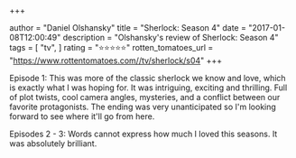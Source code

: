 +++

author = "Daniel Olshansky"
title = "Sherlock: Season 4"
date = "2017-01-08T12:00:49"
description = "Olshansky's review of Sherlock: Season 4"
tags = [
    "tv",
]
rating = "⭐⭐⭐⭐⭐"
rotten_tomatoes_url = "https://www.rottentomatoes.com//tv/sherlock/s04"
+++

Episode 1: This was more of the classic sherlock we know and love, which is exactly what I was hoping for. It was intriguing, exciting and thrilling. Full of plot twists, cool camera angles, mysteries, and a conflict between our favorite protagonists. The ending was very unanticipated so I'm looking forward to see where it'll go from here.

Episodes 2 - 3: Words cannot express how much I loved this seasons. It was absolutely brilliant.

